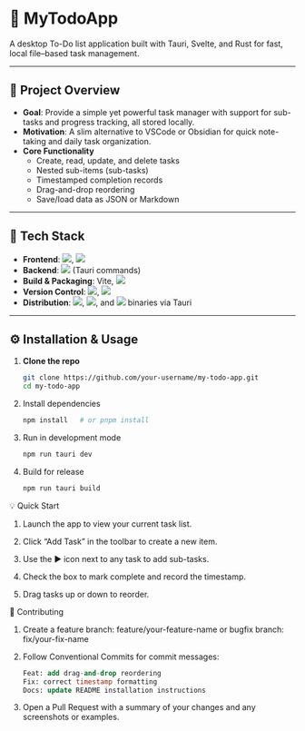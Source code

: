 # 📝 MyTodoApp

A desktop To-Do list application built with Tauri, Svelte, and Rust for fast, local file–based task management.

---

## 📖 Project Overview
- **Goal**: Provide a simple yet powerful task manager with support for sub-tasks and progress tracking, all stored locally.
- **Motivation**: A slim alternative to VSCode or Obsidian for quick note-taking and daily task organization.
- **Core Functionality**
  - Create, read, update, and delete tasks
  - Nested sub-items (sub-tasks)
  - Timestamped completion records
  - Drag-and-drop reordering
  - Save/load data as JSON or Markdown

---

## 🚀 Tech Stack
- **Frontend**: <img src="https://img.shields.io/badge/Svelte-FF3E00?style=flat-square&logo=Svelte&logoColor=white"/>, <img src="https://img.shields.io/badge/tailwind%20css-%2338B2AC.svg?&style=flat-square&logo=tailwind%20css&logoColor=white" />
- **Backend**: <img src="https://img.shields.io/badge/Rust-000000?style=flat-square&logo=Rust&logoColor=white"/> (Tauri commands)
- **Build & Packaging**: Vite, <img src="https://img.shields.io/badge/Tauri-24C8D8?style=flat&logo=Tauri&logoColor=white"/>
- **Version Control**: <img src="https://img.shields.io/badge/Git-F05032?style=flat-square&logo=git&logoColor=white"/>, <img src="https://img.shields.io/badge/github-%23181717.svg?&style=flat-square&logo=github&logoColor=white" />
- **Distribution**: <img src="https://img.shields.io/badge/windows-%230078D6.svg?&style=flat-square&logo=windows&logoColor=white" />, <img src="https://img.shields.io/badge/macos-%23000000.svg?&style=flat-square&logo=macos&logoColor=white" />, and <img src="https://img.shields.io/badge/linux-%23FCC624.svg?&style=flat-square&logo=linux&logoColor=black" /> binaries via Tauri

---

## ⚙️ Installation & Usage
1. **Clone the repo**
   ```bash
   git clone https://github.com/your-username/my-todo-app.git
   cd my-todo-app
   ```

2. Install dependencies
    ```bash
    npm install   # or pnpm install
    ```
3. Run in development mode
    ```bash
    npm run tauri dev
    ```
4. Build for release
    ```bash
    npm run tauri build
    ```

💡 Quick Start
1. Launch the app to view your current task list.

2. Click “Add Task” in the toolbar to create a new item.

3. Use the ▶ icon next to any task to add sub-tasks.

4. Check the box to mark complete and record the timestamp.

5. Drag tasks up or down to reorder.

🤝 Contributing
1. Create a feature branch: feature/your-feature-name or bugfix branch: fix/your-fix-name

2. Follow Conventional Commits for commit messages:
    ```sql
    Feat: add drag-and-drop reordering
    Fix: correct timestamp formatting
    Docs: update README installation instructions
    ```

3. Open a Pull Request with a summary of your changes and any screenshots or examples.


